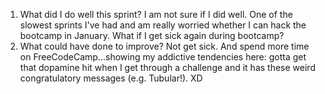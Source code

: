 1. What did I do well this sprint?
I am not sure if I did well. One of the slowest sprints I've had and am really worried whether I can hack the bootcamp in January. What if I get sick again during bootcamp?
2. What could have done to improve?
Not get sick. And spend more time on FreeCodeCamp...showing my addictive tendencies here: gotta get that dopamine hit when I get through a challenge and it has these weird congratulatory messages (e.g. Tubular!). XD
